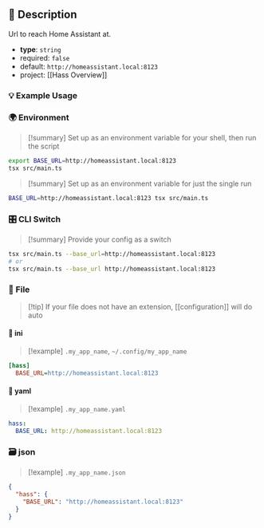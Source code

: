 ## 📜 Description

Url to reach Home Assistant at.

- **type**: `string`
- required: `false`
- default: `http://homeassistant.local:8123`
- project: [[Hass Overview]]

### 💡 Example Usage

### 🌍 Environment

> [!summary] Set up as an environment variable for your shell, then run the script
```bash
export BASE_URL=http://homeassistant.local:8123
tsx src/main.ts
```
> [!summary] Set up as an environment variable for just the single run

```bash
BASE_URL=http://homeassistant.local:8123 tsx src/main.ts
```
### 🎛️ CLI Switch

> [!summary] Provide your config as a switch
```bash
tsx src/main.ts --base_url=http://homeassistant.local:8123
# or
tsx src/main.ts --base_url http://homeassistant.local:8123
```
### 📁 File
> [!tip] If your file does not have an extension, [[configuration]] will do auto
#### 📘 ini

> [!example] 
> `.my_app_name`, `~/.config/my_app_name`

```ini
[hass]
  BASE_URL=http://homeassistant.local:8123
```
#### 📄 yaml

> [!example]
> `.my_app_name.yaml`

```yaml
hass:
  BASE_URL: http://homeassistant.local:8123
```
### 🗃️ json

> [!example]
> `.my_app_name.json`

```json
{
  "hass": {
    "BASE_URL": "http://homeassistant.local:8123"
  }
}
```